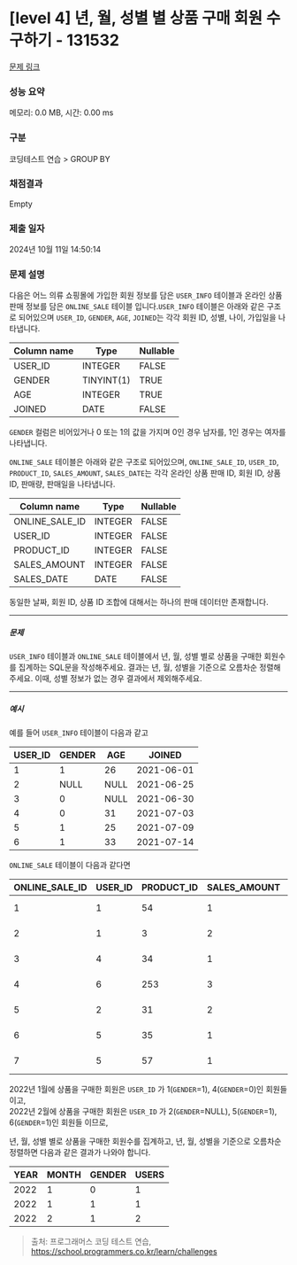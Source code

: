 # [level 4] 년, 월, 성별 별 상품 구매 회원 수 구하기 - 131532 

[문제 링크](https://school.programmers.co.kr/learn/courses/30/lessons/131532) 

### 성능 요약

메모리: 0.0 MB, 시간: 0.00 ms

### 구분

코딩테스트 연습 > GROUP BY

### 채점결과

Empty

### 제출 일자

2024년 10월 11일 14:50:14

### 문제 설명

<p>다음은 어느 의류 쇼핑몰에 가입한 회원 정보를 담은 <code>USER_INFO</code> 테이블과 온라인 상품 판매 정보를 담은 <code>ONLINE_SALE</code> 테이블 입니다.<code>USER_INFO</code> 테이블은 아래와 같은 구조로 되어있으며 <code>USER_ID</code>, <code>GENDER</code>, <code>AGE</code>, <code>JOINED</code>는 각각 회원 ID, 성별, 나이, 가입일을 나타냅니다.</p>
<table class="table">
        <thead><tr>
<th>Column name</th>
<th>Type</th>
<th>Nullable</th>
</tr>
</thead>
        <tbody><tr>
<td>USER_ID</td>
<td>INTEGER</td>
<td>FALSE</td>
</tr>
<tr>
<td>GENDER</td>
<td>TINYINT(1)</td>
<td>TRUE</td>
</tr>
<tr>
<td>AGE</td>
<td>INTEGER</td>
<td>TRUE</td>
</tr>
<tr>
<td>JOINED</td>
<td>DATE</td>
<td>FALSE</td>
</tr>
</tbody>
      </table>
<p><code>GENDER</code> 컬럼은 비어있거나 0 또는 1의 값을 가지며 0인 경우 남자를, 1인 경우는 여자를 나타냅니다.</p>

<p><code>ONLINE_SALE</code> 테이블은 아래와 같은 구조로 되어있으며, <code>ONLINE_SALE_ID</code>, <code>USER_ID</code>, <code>PRODUCT_ID</code>, <code>SALES_AMOUNT</code>, <code>SALES_DATE</code>는 각각 온라인 상품 판매 ID, 회원 ID, 상품 ID, 판매량, 판매일을 나타냅니다.</p>
<table class="table">
        <thead><tr>
<th>Column name</th>
<th>Type</th>
<th>Nullable</th>
</tr>
</thead>
        <tbody><tr>
<td>ONLINE_SALE_ID</td>
<td>INTEGER</td>
<td>FALSE</td>
</tr>
<tr>
<td>USER_ID</td>
<td>INTEGER</td>
<td>FALSE</td>
</tr>
<tr>
<td>PRODUCT_ID</td>
<td>INTEGER</td>
<td>FALSE</td>
</tr>
<tr>
<td>SALES_AMOUNT</td>
<td>INTEGER</td>
<td>FALSE</td>
</tr>
<tr>
<td>SALES_DATE</td>
<td>DATE</td>
<td>FALSE</td>
</tr>
</tbody>
      </table>
<p>동일한 날짜, 회원 ID, 상품 ID 조합에 대해서는 하나의 판매 데이터만 존재합니다.</p>

<hr>

<h5>문제</h5>

<p><code>USER_INFO</code> 테이블과 <code>ONLINE_SALE</code> 테이블에서 년, 월, 성별 별로 상품을 구매한 회원수를 집계하는 SQL문을 작성해주세요. 결과는 년, 월, 성별을 기준으로 오름차순 정렬해주세요. 이때, 성별 정보가 없는 경우 결과에서 제외해주세요.</p>

<hr>

<h5>예시</h5>

<p>예를 들어 <code>USER_INFO</code> 테이블이 다음과 같고</p>
<table class="table">
        <thead><tr>
<th>USER_ID</th>
<th>GENDER</th>
<th>AGE</th>
<th>JOINED</th>
</tr>
</thead>
        <tbody><tr>
<td>1</td>
<td>1</td>
<td>26</td>
<td>2021-06-01</td>
</tr>
<tr>
<td>2</td>
<td>NULL</td>
<td>NULL</td>
<td>2021-06-25</td>
</tr>
<tr>
<td>3</td>
<td>0</td>
<td>NULL</td>
<td>2021-06-30</td>
</tr>
<tr>
<td>4</td>
<td>0</td>
<td>31</td>
<td>2021-07-03</td>
</tr>
<tr>
<td>5</td>
<td>1</td>
<td>25</td>
<td>2021-07-09</td>
</tr>
<tr>
<td>6</td>
<td>1</td>
<td>33</td>
<td>2021-07-14</td>
</tr>
</tbody>
      </table>
<p><code>ONLINE_SALE</code> 테이블이 다음과 같다면</p>
<table class="table">
        <thead><tr>
<th>ONLINE_SALE_ID</th>
<th>USER_ID</th>
<th>PRODUCT_ID</th>
<th>SALES_AMOUNT</th>
<th>SALES_DATE</th>
</tr>
</thead>
        <tbody><tr>
<td>1</td>
<td>1</td>
<td>54</td>
<td>1</td>
<td>2022-01-01</td>
</tr>
<tr>
<td>2</td>
<td>1</td>
<td>3</td>
<td>2</td>
<td>2022-01-25</td>
</tr>
<tr>
<td>3</td>
<td>4</td>
<td>34</td>
<td>1</td>
<td>2022-01-30</td>
</tr>
<tr>
<td>4</td>
<td>6</td>
<td>253</td>
<td>3</td>
<td>2022-02-03</td>
</tr>
<tr>
<td>5</td>
<td>2</td>
<td>31</td>
<td>2</td>
<td>2022-02-09</td>
</tr>
<tr>
<td>6</td>
<td>5</td>
<td>35</td>
<td>1</td>
<td>2022-02-14</td>
</tr>
<tr>
<td>7</td>
<td>5</td>
<td>57</td>
<td>1</td>
<td>2022-02-18</td>
</tr>
</tbody>
      </table>
<p>2022년 1월에 상품을 구매한 회원은 <code>USER_ID</code> 가 1(<code>GENDER</code>=1), 4(<code>GENDER</code>=0)인 회원들이고,<br>
2022년 2월에 상품을 구매한 회원은 <code>USER_ID</code> 가 2(<code>GENDER</code>=NULL), 5(<code>GENDER</code>=1), 6(<code>GENDER</code>=1)인 회원들 이므로,</p>

<p>년, 월, 성별 별로 상품을 구매한 회원수를 집계하고, 년, 월, 성별을 기준으로 오름차순 정렬하면 다음과 같은 결과가 나와야 합니다.</p>
<table class="table">
        <thead><tr>
<th>YEAR</th>
<th>MONTH</th>
<th>GENDER</th>
<th>USERS</th>
</tr>
</thead>
        <tbody><tr>
<td>2022</td>
<td>1</td>
<td>0</td>
<td>1</td>
</tr>
<tr>
<td>2022</td>
<td>1</td>
<td>1</td>
<td>1</td>
</tr>
<tr>
<td>2022</td>
<td>2</td>
<td>1</td>
<td>2</td>
</tr>
</tbody>
      </table>

> 출처: 프로그래머스 코딩 테스트 연습, https://school.programmers.co.kr/learn/challenges